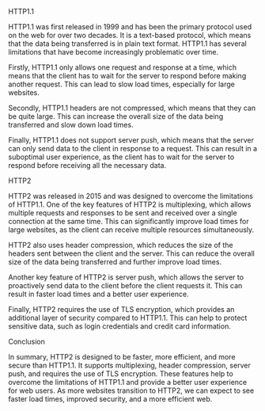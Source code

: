 HTTP1.1

HTTP1.1 was first released in 1999 and has been the primary protocol used on the web for over two decades. It is a text-based protocol, which means that the data being transferred is in plain text format. HTTP1.1 has several limitations that have become increasingly problematic over time.

Firstly, HTTP1.1 only allows one request and response at a time, which means that the client has to wait for the server to respond before making another request. This can lead to slow load times, especially for large websites.

Secondly, HTTP1.1 headers are not compressed, which means that they can be quite large. This can increase the overall size of the data being transferred and slow down load times.

Finally, HTTP1.1 does not support server push, which means that the server can only send data to the client in response to a request. This can result in a suboptimal user experience, as the client has to wait for the server to respond before receiving all the necessary data.

HTTP2

HTTP2 was released in 2015 and was designed to overcome the limitations of HTTP1.1. One of the key features of HTTP2 is multiplexing, which allows multiple requests and responses to be sent and received over a single connection at the same time. This can significantly improve load times for large websites, as the client can receive multiple resources simultaneously.

HTTP2 also uses header compression, which reduces the size of the headers sent between the client and the server. This can reduce the overall size of the data being transferred and further improve load times.

Another key feature of HTTP2 is server push, which allows the server to proactively send data to the client before the client requests it. This can result in faster load times and a better user experience.

Finally, HTTP2 requires the use of TLS encryption, which provides an additional layer of security compared to HTTP1.1. This can help to protect sensitive data, such as login credentials and credit card information.

Conclusion

In summary, HTTP2 is designed to be faster, more efficient, and more secure than HTTP1.1. It supports multiplexing, header compression, server push, and requires the use of TLS encryption. These features help to overcome the limitations of HTTP1.1 and provide a better user experience for web users. As more websites transition to HTTP2, we can expect to see faster load times, improved security, and a more efficient web.